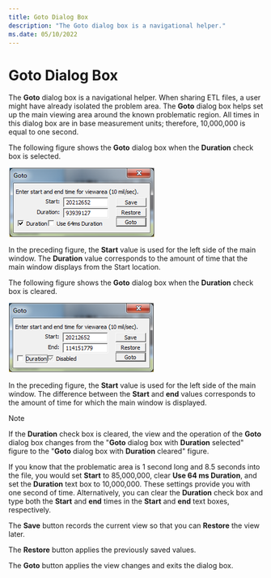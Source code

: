 ```yaml
---
title: Goto Dialog Box
description: "The Goto dialog box is a navigational helper."
ms.date: 05/10/2022
---
```


# Goto Dialog Box  

The **Goto** dialog box is a navigational helper. When sharing ETL files, a user might have already isolated the problem area. The **Goto** dialog box helps set up the main viewing area around the known problematic region. All times in this dialog box are in base measurement units; therefore, 10,000,000 is equal to one second. 

The following figure shows the **Goto** dialog box when the **Duration** check box is selected.

![goto dialog box 1](./images/goto-dialog-box-1.png)

In the preceding figure, the **Start** value is used for the left side of the main window. The **Duration** value corresponds to the amount of time that the main window displays from the Start location.

The following figure shows the **Goto** dialog box when the **Duration** check box is cleared.

![goto dialog box 2](./images/goto-dialog-box-2.png)

In the preceding figure, the **Start** value is used for the left side of the main window. The difference between the **Start** and **end** values corresponds to the amount of time for which the main window is displayed. 

> [!NOTE]
> If the **Duration** check box is cleared, the view and the operation of the **Goto** dialog box changes from the "**Goto** dialog box with **Duration** selected" figure to the "**Goto** dialog box with **Duration** cleared" figure.

If you know that the problematic area is 1 second long and 8.5 seconds into the file, you would set **Start** to 85,000,000, clear **Use 64 ms Duration**, and set the **Duration** text box to 10,000,000. These settings provide you with one second of time. Alternatively, you can clear the **Duration** check box and type both the **Start** and **end** times in the **Start** and **end** text boxes, respectively. 

The **Save** button records the current view so that you can **Restore** the view later. 

The **Restore** button applies the previously saved values. 

The **Goto** button applies the view changes and exits the dialog box. 
